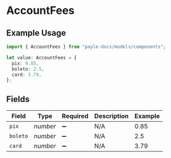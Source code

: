 # AccountFees

## Example Usage

```typescript
import { AccountFees } from "payle-docs/models/components";

let value: AccountFees = {
  pix: 0.85,
  boleto: 2.5,
  card: 3.79,
};
```

## Fields

| Field              | Type               | Required           | Description        | Example            |
| ------------------ | ------------------ | ------------------ | ------------------ | ------------------ |
| `pix`              | *number*           | :heavy_minus_sign: | N/A                | 0.85               |
| `boleto`           | *number*           | :heavy_minus_sign: | N/A                | 2.5                |
| `card`             | *number*           | :heavy_minus_sign: | N/A                | 3.79               |